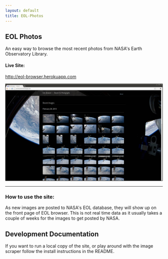 ```yaml
---
layout: default
title: EOL-Photos
---
```


## EOL Photos

An easy way to browse the most recent photos from NASA's Earth Observatory Library.

#### Live Site:

<http://eol-browser.herokuapp.com>

![Screenshot of running site](screenshot.jpg)

***

### How to use the site:

As new images are posted to NASA's EOL database, they will show up on the front page of EOL browser.
This is not real time data as it usually takes a couple of weeks for the images to get posted by NASA.

## Development Documentation

If you want to run a local copy of the site, or play around with the image scraper follow the install
instructions in the README.
